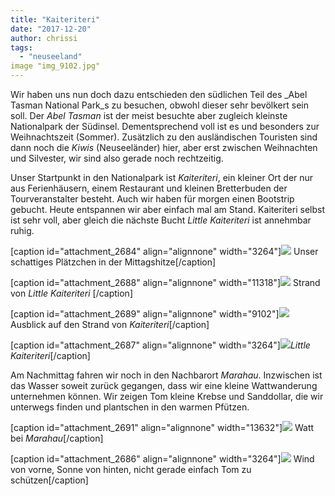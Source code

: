 ```yaml
---
title: "Kaiteriteri"
date: "2017-12-20"
author: chrissi
tags: 
  - "neuseeland"
image "img_9102.jpg"
---
```


Wir haben uns nun doch dazu entschieden den südlichen Teil des _Abel Tasman National Park_s zu besuchen, obwohl dieser sehr bevölkert sein soll. Der _Abel Tasman_ ist der meist besuchte aber zugleich kleinste Nationalpark der Südinsel. Dementsprechend voll ist es und besonders zur Weihnachtszeit (Sommer). Zusätzlich zu den ausländischen Touristen sind dann noch die _Kiwis_ (Neuseeländer) hier, aber erst zwischen Weihnachten und Silvester, wir sind also gerade noch rechtzeitig.

Unser Startpunkt in den Nationalpark ist _Kaiteriteri_, ein kleiner Ort der nur aus Ferienhäusern, einem Restaurant und kleinen Bretterbuden der Tourveranstalter besteht. Auch wir haben für morgen einen Bootstrip gebucht. Heute entspannen wir aber einfach mal am Stand. Kaiteriteri selbst ist sehr voll, aber gleich die nächste Bucht _Little Kaiteriteri_ ist annehmbar ruhig.

\[caption id="attachment\_2684" align="alignnone" width="3264"\]![](images/img_9095.jpg) Unser schattiges Plätzchen in der Mittagshitze\[/caption\]

\[caption id="attachment\_2688" align="alignnone" width="11318"\]![](images/img_9097.jpg) Strand von _Little Kaiteriteri_ \[/caption\]

\[caption id="attachment\_2689" align="alignnone" width="9102"\]![](images/img_9101.jpg) Ausblick auf den Strand von _Kaiteriteri_\[/caption\]

\[caption id="attachment\_2687" align="alignnone" width="3264"\]![](images/img_9102.jpg)_Little Kaiteriteri_\[/caption\]

Am Nachmittag fahren wir noch in den Nachbarort _Marahau_. Inzwischen ist das Wasser soweit zurück gegangen, dass wir eine kleine Wattwanderung unternehmen können. Wir zeigen Tom kleine Krebse und Sanddollar, die wir unterwegs finden und plantschen in den warmen Pfützen.

\[caption id="attachment\_2691" align="alignnone" width="13632"\]![](images/img_9107.jpg) Watt bei _Marahau_\[/caption\]

\[caption id="attachment\_2686" align="alignnone" width="3264"\]![](images/img_9104.jpg) Wind von vorne, Sonne von hinten, nicht gerade einfach Tom zu schützen\[/caption\]

